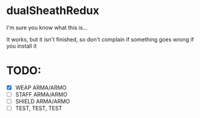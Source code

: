 # dualSheathRedux
I'm sure you know what this is...

It works, but it isn't finished, so don't complain if something goes wrong if you install it

# TODO:
- [x] WEAP ARMA/ARMO
- [ ] STAFF ARMA/ARMO
- [ ] SHIELD ARMA/ARMO
- [ ] TEST, TEST, TEST
